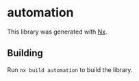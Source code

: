 # automation

This library was generated with [Nx](https://nx.dev).

## Building

Run `nx build automation` to build the library.
